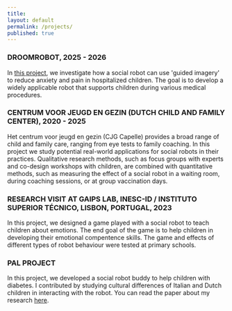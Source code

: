```yaml
---
title:
layout: default
permalink: /projects/
published: true
---
```


### DROOMROBOT, 2025 - 2026
In [this project](https://www.hu.nl/onderzoek/projecten/droomrobot), we investigate how a social robot can use 'guided imagery' to reduce anxiety and pain in hospitalized children. The goal is to develop a widely applicable robot that supports children during various medical procedures.

### CENTRUM VOOR JEUGD EN GEZIN (DUTCH CHILD AND FAMILY CENTER), 2020 - 2025
Het centrum voor jeugd en gezin (CJG Capelle) provides a broad range of child and family care, ranging from eye tests to family coaching. In this project we study potential real-world applications for social robots in their practices. Qualitative research methods, such as focus groups with experts and co-design workshops with children, are combined with quantitative methods, such as measuring the effect of a social robot in a waiting room, during coaching sessions, or at group vaccination days. 

### RESEARCH VISIT AT GAIPS LAB, INESC-ID / INSTITUTO SUPERIOR TÉCNICO, LISBON, PORTUGAL, 2023
In this project, we designed a game played with a social robot to teach children about emotions. The end goal of the game is to help children in developing their emotional compentence skills. The game and effects of different types of robot behaviour were tested at primary schools. 

### PAL PROJECT
In this project, we developed a social robot buddy to help children with diabetes. I contributed by studying cultural differences of Italian and Dutch children in interacting with the robot. You can read the paper about my research [here](https://ieeexplore.ieee.org/abstract/document/7451818).
